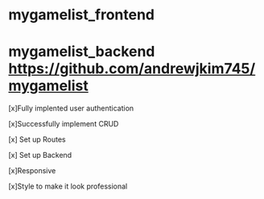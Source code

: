 # mygamelist_frontend
# mygamelist_backend https://github.com/andrewjkim745/mygamelist





[x]Fully implented user authentication



[x]Successfully implement CRUD 



[x] Set up Routes


[x] Set up Backend


[x]Responsive


[x]Style to make it look professional
